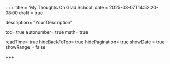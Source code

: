 +++
title = 'My Thoughts On Grad School'
date = 2025-03-07T14:52:20-08:00
draft = true

description= "Your Description"

toc= true
autonumber= true
math= true

readTime= true
hideBackToTop= true
hidePagination= true
showDate = true
showRange = false

+++